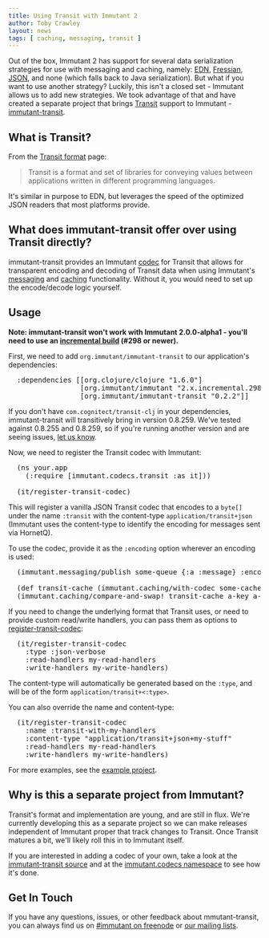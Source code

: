 ```yaml
---
title: Using Transit with Immutant 2
author: Toby Crawley
layout: news
tags: [ caching, messaging, transit ]
---
```


Out of the box, Immutant 2 has support for several data serialization
strategies for use with messaging and caching, namely: [EDN],
[Fressian], [JSON], and none (which falls back to Java
serialization). But what if you want to use another strategy? Luckily,
this isn't a closed set - Immutant allows us to add new
strategies. We took advantage of that and have created a separate
project that brings [Transit] support to Immutant -
[immutant-transit].

## What is Transit?

From the [Transit format] page:

> Transit is a format and set of libraries for conveying values
> between applications written in different programming languages.

It's similar in purpose to EDN, but leverages the speed of the
optimized JSON readers that most platforms provide.

## What does immutant-transit offer over using Transit directly?

immutant-transit provides an Immutant [codec] for Transit that allows
for transparent encoding and decoding of Transit data when using
Immutant's [messaging] and [caching] functionality. Without it, you would
need to set up the encode/decode logic yourself.

## Usage

**Note: immutant-transit won't work with Immutant 2.0.0-alpha1 -
 you'll need to use an [incremental build] \(#298 or newer).**

First, we need to add `org.immutant/immutant-transit` to our
application's dependencies:

<pre class="syntax clojure">
  :dependencies [[org.clojure/clojure "1.6.0"]
                 [org.immutant/immutant "2.x.incremental.298"]
                 [org.immutant/immutant-transit "0.2.2"]]
</pre>

If you don't have `com.cognitect/transit-clj` in your dependencies,
immutant-transit will transitively bring in version 0.8.259. We've
tested against 0.8.255 and 0.8.259, so if you're running another
version and are seeing issues, [let us know].

Now, we need to register the Transit codec with Immutant:

<pre class="syntax clojure">
  (ns your.app
    (:require [immutant.codecs.transit :as it]))

  (it/register-transit-codec)
</pre>

This will register a vanilla JSON Transit codec that encodes to a
`byte[]` under the name `:transit` with the content-type
`application/transit+json` (Immutant uses the content-type to identify
the encoding for messages sent via HornetQ).

To use the codec, provide it as the `:encoding` option wherever an
encoding is used:

<pre class="syntax clojure">
  (immutant.messaging/publish some-queue {:a :message} :encoding :transit)

  (def transit-cache (immutant.caching/with-codec some-cache :transit))
  (immutant.caching/compare-and-swap! transit-cache a-key a-function)
</pre>

If you need to change the underlying format that Transit uses, or need
to provide custom read/write handlers, you can pass them as options to
[register-transit-codec]:

<pre class="syntax clojure">
  (it/register-transit-codec
    :type :json-verbose
    :read-handlers my-read-handlers
    :write-handlers my-write-handlers)
</pre>

The content-type will automatically be generated based on the `:type`,
and will be of the form `application/transit+<:type>`.

You can also override the name and content-type:

<pre class="syntax clojure">
  (it/register-transit-codec
    :name :transit-with-my-handlers
    :content-type "application/transit+json+my-stuff"
    :read-handlers my-read-handlers
    :write-handlers my-write-handlers)
</pre>

For more examples, see the [example project].

## Why is this a separate project from Immutant?

Transit's format and implementation are young, and are still in
flux. We're currently developing this as a separate project so we can
make releases independent of Immutant proper that track changes to
Transit. Once Transit matures a bit, we'll likely roll this in to
Immutant itself.

If you are interested in adding a codec of your own, take a look at
the [immutant-transit source] and at the
[immutant.codecs namespace][codec] to see how it's done.

## Get In Touch

If you have any questions, issues, or other feedback about mmutant-transit,
you can always find us on [#immutant on freenode](/community/) or
[our mailing lists](/community/mailing_lists).

[EDN]: https://github.com/edn-format/edn
[Fressian]: https://github.com/clojure/data.fressian
[JSON]: http://json.org/
[Transit]: https://github.com/cognitect/transit-clj
[immutant-transit]: https://github.com/immutant/immutant-transit
[Transit format]: https://github.com/cognitect/transit-format
[codec]: https://projectodd.ci.cloudbees.com/job/immutant2-incremental/lastSuccessfulBuild/artifact/target/apidocs/immutant.codecs.html
[messaging]: /tutorials/messaging/
[caching]: /tutorials/caching/
[let us know]: https://github.com/immutant/immutant-transit/issues
[incremental build]: /builds/2x/
[register-transit-codec]: https://github.com/immutant/immutant-transit/blob/0.2.2/src/immutant/codecs/transit.clj#L55
[example project]: https://github.com/immutant/immutant-transit/tree/master/example-app
[immutant-transit source]: https://github.com/immutant/immutant-transit/blob/0.2.2/src/immutant/codecs/transit.clj
